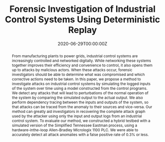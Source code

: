 ---
title: "Forensic Investigation of Industrial Control Systems Using Deterministic Replay"
authors:
- Gregory Walkup
- admin
- Dongyan Xu
- Vincent Urias
- Han W Lin

date: "2020-06-29T00:00:00Z"
doi: ""

# Schedule page publish date (NOT publication's date).
publishDate: "2020-06-29T00:00:00Z"

# Publication type.
# Legend: 0 = Uncategorized; 1 = Conference paper; 2 = Journal article;
# 3 = Preprint / Working Paper; 4 = Report; 5 = Book; 6 = Book section;
# 7 = Thesis; 8 = Patent
publication_types: ["1"]

# Publication name and optional abbreviated publication name.
publication: In *2020 IEEE Conference on Communications and Network Security (CNS)*
publication_short: In *CNS*

abstract: From manufacturing plants to power grids, industrial control systems are increasingly controlled and networked digitally. While networking these systems together improves their efficiency and convenience to control, it also opens them up to attacks by malicious actors. When these attacks occur, forensic investigators should be able to determine what was compromised and which corrective actions need to be taken. In this paper, we propose a method to investigate attacks on industrial control systems by simulating the logged inputs of the system over time using a model constructed from the control programs. We detect any attacks that will lead to perturbations of the normal operation of the system by comparing the simulated output to the actual output. We also perform dependency tracing between the inputs and outputs of the system, so that attacks can be traced from the anomaly to their sources and vice-versa. Our method can greatly aid investigators in recovering the complete attack graph used by the attacker using only the input and output logs from an industrial control system. To evaluate our method, we constructed a hybrid testbed with a simulated version of the Simplified Tennessee Eastman process, using a hardware-inthe-loop Allen-Bradley Micrologix 1100 PLC. We were able to accurately detect all attack anomalies with a false positive rate of 0.3% or less.

tags: []

# Display this page in the Featured widget?
featured: false

# Custom links (uncomment lines below)
# links:
# - name: Custom Link
#   url: http://example.org

url_pdf: ''
url_code: ''
url_dataset: ''
url_poster: ''
url_project: ''
url_slides: ''
url_source: ''
url_video: ''

# Associated Projects (optional).
#   Associate this publication with one or more of your projects.
#   Simply enter your project's folder or file name without extension.
#   E.g. `internal-project` references `content/project/internal-project/index.md`.
#   Otherwise, set `projects: []`.
projects:
- Cyber-Physical Security


---